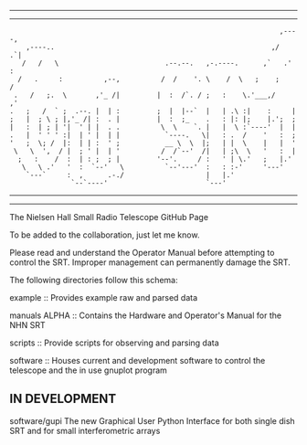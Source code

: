 ------------------------------------------------------------
------------------------------------------------------------
                                                                      ,----,
        ,----..                                                     ,/   .`|
       /   /   \                          .--.--.   ,-.----.      ,`   .'  :
      /   .     :          ,--,          /  /    '. \    /  \   ;    ;     /
     .   /   ;.  \       ,'_ /|         |  :  /`. / ;   :    \.'___,/    ,'
    .   ;   /  ` ;  .--. |  | :         ;  |  |--`  |   | .\ :|    :     |
    ;   |  ; \ ; |,'_ /| :  . |         |  :  ;_    .   : |: |;    |.';  ;
    |   :  | ; | '|  ' | |  . .          \  \    `. |   |  \ :`----'  |  |
    .   |  ' ' ' :|  | ' |  | |           `----.   \|   : .  /    '   :  ;
    '   ;  \; /  |:  | | :  ' ;           __ \  \  |;   | |  \    |   |  '
     \   \  ',  / |  ; ' |  | '          /  /`--'  /|   | ;\  \   '   :  |
      ;   :    /  :  | : ;  ; |         '--'.     / :   ' | \.'   ;   |.'
       \   \ .'   '  :  `--'   \          `--'---'  :   : :-'     '---'
        `---`     :  ,      .-./                    |   |.'
                   `--`----'                        `---'
------------------------------------------------------------
------------------------------------------------------------


The Nielsen Hall Small Radio Telescope GitHub Page

To be added to the collaboration, just let me know.

Please read and understand the Operator Manual before attempting to control the SRT. Improper management can permanently damage the SRT.

The following directories follow this schema:

example         :: Provides example raw and parsed data

manuals ALPHA   :: Contains the Hardware and Operator's Manual for the NHN SRT 

scripts         :: Provide scripts for observing and parsing data

software        :: Houses current and development software to control the telescope and the in use gnuplot program

## IN DEVELOPMENT
software/gupi
The new Graphical User Python Interface for both single dish SRT and for small interferometric arrays
